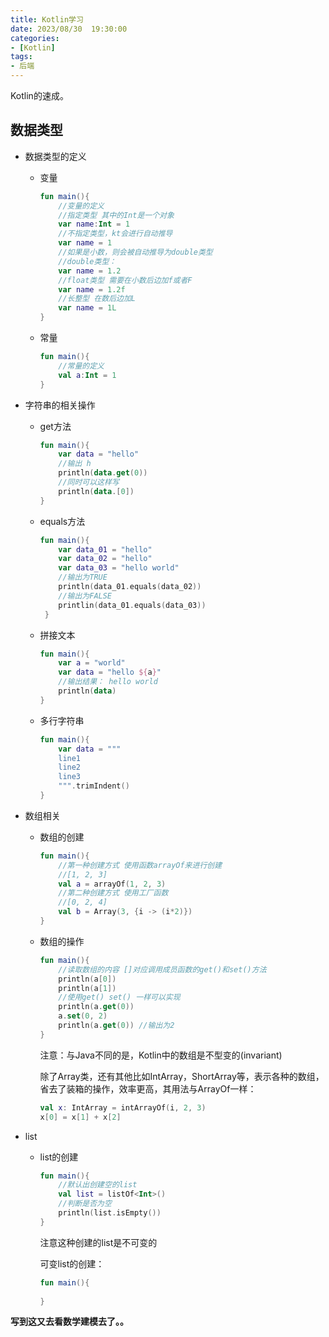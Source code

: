 ```yaml
---
title: Kotlin学习
date: 2023/08/30  19:30:00
categories:
- [Kotlin]
tags:
- 后端
---
```


Kotlin的速成。

<!-- more -->

## 数据类型

- 数据类型的定义

  - 变量

    ```kotlin
    fun main(){
        //变量的定义
        //指定类型 其中的Int是一个对象
        var name:Int = 1
        //不指定类型，kt会进行自动推导
        var name = 1
        //如果是小数，则会被自动推导为double类型
        //double类型：
        var name = 1.2
        //float类型 需要在小数后边加f或者F
        var name = 1.2f
        //长整型 在数后边加L
        var name = 1L
    }
    ```

  - 常量

    ```kotlin
    fun main(){
        //常量的定义
        val a:Int = 1
    }
    ```

- 字符串的相关操作

  - get方法

    ```kotlin
    fun main(){
        var data = "hello"
        //输出 h
        println(data.get(0))
        //同时可以这样写
        println(data.[0])
    }
    ```
    
  - equals方法
  
    ```kotlin
    fun main(){
        var data_01 = "hello"
        var data_02 = "hello"
        var data_03 = "hello world"
        //输出为TRUE
        println(data_01.equals(data_02))
        //输出为FALSE
        printlin(data_01.equals(data_03))
     }
    ```
  
  - 拼接文本
  
    ```kotlin
    fun main(){
        var a = "world"
        var data = "hello ${a}"
        //输出结果： hello world
        println(data)
    }
    ```
  
  - 多行字符串
  
    ```kotlin
    fun main(){
        var data = """
        line1
        line2
        line3
        """.trimIndent()
    }
    ```
  
- 数组相关

  - 数组的创建

    ```kotlin
    fun main(){
        //第一种创建方式 使用函数arrayOf来进行创建
        //[1, 2, 3]
        val a = arrayOf(1, 2, 3)
        //第二种创建方式 使用工厂函数
        //[0, 2, 4]
        val b = Array(3, {i -> (i*2)})
    }
    ```

  - 数组的操作
  
    ```kotlin
    fun main(){
        //读取数组的内容 []对应调用成员函数的get()和set()方法
        println(a[0])
        println(a[1])
        //使用get() set() 一样可以实现
        println(a.get(0))
        a.set(0, 2)
        println(a.get(0)) //输出为2
    }
    ```
  
    注意：与Java不同的是，Kotlin中的数组是不型变的(invariant)
  
    除了Array类，还有其他比如IntArray，ShortArray等，表示各种的数组，省去了装箱的操作，效率更高，其用法与ArrayOf一样：
  
    ```kotlin
    val x: IntArray = intArrayOf(i, 2, 3)
    x[0] = x[1] + x[2]
    ```

- list

  - list的创建

    ```kotlin
    fun main(){
        //默认出创建空的list
        val list = listOf<Int>()
        //判断是否为空
        println(list.isEmpty())
    }
    ```

    注意这种创建的list是不可变的

    可变list的创建：

    ```kotlin
    fun main(){
        
    }
    ```

**写到这又去看数学建模去了。。**